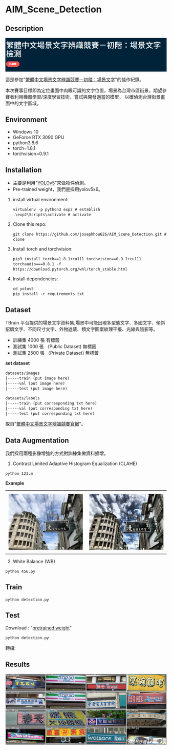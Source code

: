 # AIM_Scene_Detection


## Description
<img src="./figures/cover.png" width = "600"  div align=center />

這是參加"[繁體中文場景文字辨識競賽－初階：場景文字](https://tbrain.trendmicro.com.tw/Competitions/Details/13)"的佳作紀錄。

本次賽事目標即為定位畫面中肉眼可識的文字位置，場景為台灣市區街景，期望參賽者利用機器學習/深度學習技術，嘗試與開發適當的模型，
以確偵測台灣街景畫面中的文字區域。


## Environment

- Windows 10 
- GeForce RTX 3090 GPU
- python3.8.6
- torch=1.8.1
- torchvision=0.9.1 



## Installation
- 主要是利用"[YOLOv5](https://github.com/ultralytics/yolov5)"來做物件偵測。
- Pre-trained weight，我們是採用yolov5x6。


1. install virtual environment:
	```shell
	virtualenv -p python3 exp2 # establish
	.\exp2\Scripts\activate # activate 
	```

2. Clone this repo:
	```shell
	git clone https://github.com/josephhou626/AIM_Scene_Detection.git # clone
	```

3. Install torch and torchvision:
	```shell
	pip3 install torch==1.8.1+cu111 torchvision==0.9.1+cu111 torchaudio===0.8.1 -f https://download.pytorch.org/whl/torch_stable.html
	```

4. Install dependencies:

   ```shell
   cd yolov5
   pip install -r requirements.txt
   ```

## Dataset
TBrain 平台提供的場景文字資料集,場景中可能出現多型態文字、多國文字、傾斜招牌文字、不同尺寸文字、外物遮蔽、類文字圖案紋理干擾、光線與陰影等。
- 訓練集 4000 張 有標籤
- 測試集 1000 張 （Public Dataset) 無標籤
- 測試集 2500 張 （Private Dataset) 無標籤

**set dataset**
   ```
   datasets/images
   |-----train (put image here)
   |-----val (put image here)
   |-----test (put image here)
   ```

   ```
   datasets/labels
   |-----train (put corresponding txt here)
   |-----val (put corresponding txt here)
   |-----test (put corresponding txt here)
   ```


取自"[繁體中文場景文字辨識競賽官網](https://tbrain.trendmicro.com.tw/Competitions/Details/13)"。

## Data Augmentation

我們採用兩種影像增強的方式對訓練集做資料擴增。
1. Contrast Limited Adaptive Histogram Equalization (CLAHE)
```
python 123.m
```

**Example**

<div id="image-table">
    <table>
	    <tr>
    	    <td style="padding:10px">
        	    <img src="./figures/img_1.jpg" width="300"/>
      	    </td>
            <td style="padding:10px">
            	<img src="./figures/img_4001.png" width="300"/>
            </td>
        </tr>
    </table>
</div>



2. White Balance (WB)

```
python 456.py
```


## Train


```
python detection.py
```





## Test
 
Download : "[pretrained weight]()"

```
python detection.py
```


轉檔:



## Results


<img src="./figures/vis_results.jpg" width = "1000" div align=center />



